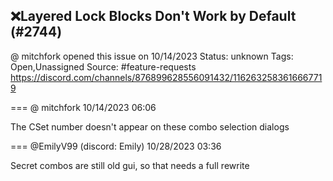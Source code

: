 ## ❌Layered Lock Blocks Don't Work by Default (#2744)
@ mitchfork opened this issue on 10/14/2023
Status: unknown
Tags: Open,Unassigned
Source: #feature-requests https://discord.com/channels/876899628556091432/1162632583616667719


=== @ mitchfork 10/14/2023 06:06

The CSet number doesn't appear on these combo selection dialogs

=== @EmilyV99 (discord: Emily) 10/28/2023 03:36

Secret combos are still old gui, so that needs a full rewrite
